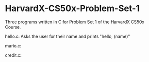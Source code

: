 # HarvardX-CS50x-Problem-Set-1
Three programs written in C for Problem Set 1 of the HarvardX CS50x Course.

hello.c: Asks the user for their name and prints "hello, (name)"

mario.c: 

credit.c: 
